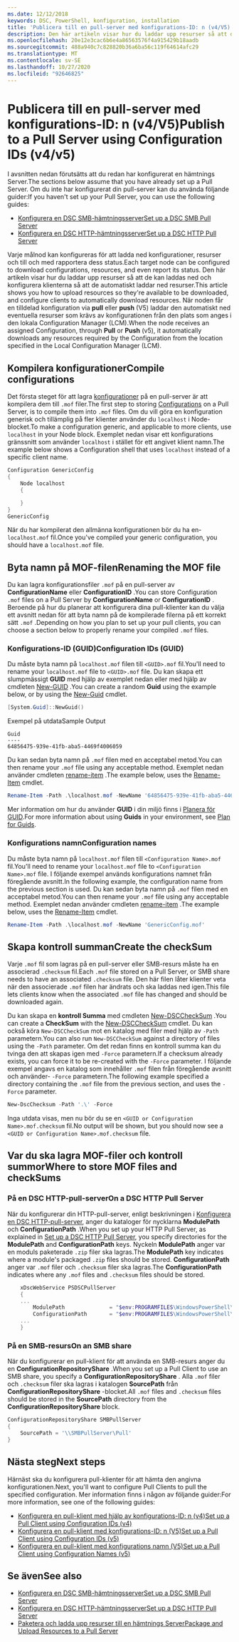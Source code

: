 ```yaml
---
ms.date: 12/12/2018
keywords: DSC, PowerShell, konfiguration, installation
title: 'Publicera till en pull-server med konfigurations-ID: n (v4/V5)'
description: Den här artikeln visar hur du laddar upp resurser så att de kan laddas ned och konfigurera klienterna så att de automatiskt laddar ned resurser.
ms.openlocfilehash: 20e12e3cac6b6e4a86563576f4a915429b18aadb
ms.sourcegitcommit: 488a940c7c828820b36a6ba56c119f64614afc29
ms.translationtype: MT
ms.contentlocale: sv-SE
ms.lasthandoff: 10/27/2020
ms.locfileid: "92646825"
---
```

# <a name="publish-to-a-pull-server-using-configuration-ids-v4v5"></a><span data-ttu-id="83235-104">Publicera till en pull-server med konfigurations-ID: n (v4/V5)</span><span class="sxs-lookup"><span data-stu-id="83235-104">Publish to a Pull Server using Configuration IDs (v4/v5)</span></span>

<span data-ttu-id="83235-105">I avsnitten nedan förutsätts att du redan har konfigurerat en hämtnings Server.</span><span class="sxs-lookup"><span data-stu-id="83235-105">The sections below assume that you have already set up a Pull Server.</span></span> <span data-ttu-id="83235-106">Om du inte har konfigurerat din pull-server kan du använda följande guider:</span><span class="sxs-lookup"><span data-stu-id="83235-106">If you haven't set up your Pull Server, you can use the following guides:</span></span>

- [<span data-ttu-id="83235-107">Konfigurera en DSC SMB-hämtningsserver</span><span class="sxs-lookup"><span data-stu-id="83235-107">Set up a DSC SMB Pull Server</span></span>](pullServerSmb.md)
- [<span data-ttu-id="83235-108">Konfigurera en DSC HTTP-hämtningsserver</span><span class="sxs-lookup"><span data-stu-id="83235-108">Set up a DSC HTTP Pull Server</span></span>](pullServer.md)

<span data-ttu-id="83235-109">Varje målnod kan konfigureras för att ladda ned konfigurationer, resurser och till och med rapportera dess status.</span><span class="sxs-lookup"><span data-stu-id="83235-109">Each target node can be configured to download configurations, resources, and even report its status.</span></span> <span data-ttu-id="83235-110">Den här artikeln visar hur du laddar upp resurser så att de kan laddas ned och konfigurera klienterna så att de automatiskt laddar ned resurser.</span><span class="sxs-lookup"><span data-stu-id="83235-110">This article shows you how to upload resources so they're available to be downloaded, and configure clients to automatically download resources.</span></span> <span data-ttu-id="83235-111">När noden får en tilldelad konfiguration via **pull** eller **push** (V5) laddar den automatiskt ned eventuella resurser som krävs av konfigurationen från den plats som anges i den lokala Configuration Manager (LCM).</span><span class="sxs-lookup"><span data-stu-id="83235-111">When the node receives an assigned Configuration, through **Pull** or **Push** (v5), it automatically downloads any resources required by the Configuration from the location specified in the Local Configuration Manager (LCM).</span></span>

## <a name="compile-configurations"></a><span data-ttu-id="83235-112">Kompilera konfigurationer</span><span class="sxs-lookup"><span data-stu-id="83235-112">Compile configurations</span></span>

<span data-ttu-id="83235-113">Det första steget för att lagra [konfigurationer](../configurations/configurations.md) på en pull-server är att kompilera dem till `.mof` filer.</span><span class="sxs-lookup"><span data-stu-id="83235-113">The first step to storing [Configurations](../configurations/configurations.md) on a Pull Server, is to compile them into `.mof` files.</span></span> <span data-ttu-id="83235-114">Om du vill göra en konfiguration generisk och tillämplig på fler klienter använder du `localhost` i Node-blocket.</span><span class="sxs-lookup"><span data-stu-id="83235-114">To make a configuration generic, and applicable to more clients, use `localhost` in your Node block.</span></span> <span data-ttu-id="83235-115">Exemplet nedan visar ett konfigurations gränssnitt som använder `localhost` i stället för ett angivet klient namn.</span><span class="sxs-lookup"><span data-stu-id="83235-115">The example below shows a Configuration shell that uses `localhost` instead of a specific client name.</span></span>

```powershell
Configuration GenericConfig
{
    Node localhost
    {

    }
}
GenericConfig
```

<span data-ttu-id="83235-116">När du har kompilerat den allmänna konfigurationen bör du ha en- `localhost.mof` fil.</span><span class="sxs-lookup"><span data-stu-id="83235-116">Once you've compiled your generic configuration, you should have a `localhost.mof` file.</span></span>

## <a name="renaming-the-mof-file"></a><span data-ttu-id="83235-117">Byta namn på MOF-filen</span><span class="sxs-lookup"><span data-stu-id="83235-117">Renaming the MOF file</span></span>

<span data-ttu-id="83235-118">Du kan lagra konfigurationsfiler `.mof` på en pull-server av **ConfigurationName** eller **ConfigurationID** .</span><span class="sxs-lookup"><span data-stu-id="83235-118">You can store Configuration `.mof` files on a Pull Server by **ConfigurationName** or **ConfigurationID** .</span></span> <span data-ttu-id="83235-119">Beroende på hur du planerar att konfigurera dina pull-klienter kan du välja ett avsnitt nedan för att byta namn på de kompilerade filerna på ett korrekt sätt `.mof` .</span><span class="sxs-lookup"><span data-stu-id="83235-119">Depending on how you plan to set up your pull clients, you can choose a section below to properly rename your compiled `.mof` files.</span></span>

### <a name="configuration-ids-guid"></a><span data-ttu-id="83235-120">Konfigurations-ID (GUID)</span><span class="sxs-lookup"><span data-stu-id="83235-120">Configuration IDs (GUID)</span></span>

<span data-ttu-id="83235-121">Du måste byta namn på `localhost.mof` filen till `<GUID>.mof` fil.</span><span class="sxs-lookup"><span data-stu-id="83235-121">You'll need to rename your `localhost.mof` file to `<GUID>.mof` file.</span></span> <span data-ttu-id="83235-122">Du kan skapa ett slumpmässigt **GUID** med hjälp av exemplet nedan eller med hjälp av cmdleten [New-GUID](/powershell/module/microsoft.powershell.utility/new-guid) .</span><span class="sxs-lookup"><span data-stu-id="83235-122">You can create a random **Guid** using the example below, or by using the [New-Guid](/powershell/module/microsoft.powershell.utility/new-guid) cmdlet.</span></span>

```powershell
[System.Guid]::NewGuid()
```

<span data-ttu-id="83235-123">Exempel på utdata</span><span class="sxs-lookup"><span data-stu-id="83235-123">Sample Output</span></span>

```Output
Guid
----
64856475-939e-41fb-aba5-4469f4006059
```

<span data-ttu-id="83235-124">Du kan sedan byta namn på `.mof` filen med en acceptabel metod.</span><span class="sxs-lookup"><span data-stu-id="83235-124">You can then rename your `.mof` file using any acceptable method.</span></span> <span data-ttu-id="83235-125">Exemplet nedan använder cmdleten [rename-item](/powershell/module/microsoft.powershell.management/rename-item) .</span><span class="sxs-lookup"><span data-stu-id="83235-125">The example below, uses the [Rename-Item](/powershell/module/microsoft.powershell.management/rename-item) cmdlet.</span></span>

```powershell
Rename-Item -Path .\localhost.mof -NewName '64856475-939e-41fb-aba5-4469f4006059.mof'
```

<span data-ttu-id="83235-126">Mer information om hur du använder **GUID** i din miljö finns i [Planera för GUID](secureServer.md#guids).</span><span class="sxs-lookup"><span data-stu-id="83235-126">For more information about using **Guids** in your environment, see [Plan for Guids](secureServer.md#guids).</span></span>

### <a name="configuration-names"></a><span data-ttu-id="83235-127">Konfigurations namn</span><span class="sxs-lookup"><span data-stu-id="83235-127">Configuration names</span></span>

<span data-ttu-id="83235-128">Du måste byta namn på `localhost.mof` filen till `<Configuration Name>.mof` fil.</span><span class="sxs-lookup"><span data-stu-id="83235-128">You'll need to rename your `localhost.mof` file to `<Configuration Name>.mof` file.</span></span> <span data-ttu-id="83235-129">I följande exempel används konfigurations namnet från föregående avsnitt.</span><span class="sxs-lookup"><span data-stu-id="83235-129">In the following example, the configuration name from the previous section is used.</span></span> <span data-ttu-id="83235-130">Du kan sedan byta namn på `.mof` filen med en acceptabel metod.</span><span class="sxs-lookup"><span data-stu-id="83235-130">You can then rename your `.mof` file using any acceptable method.</span></span> <span data-ttu-id="83235-131">Exemplet nedan använder cmdleten [rename-item](/powershell/module/microsoft.powershell.management/rename-item) .</span><span class="sxs-lookup"><span data-stu-id="83235-131">The example below, uses the [Rename-Item](/powershell/module/microsoft.powershell.management/rename-item) cmdlet.</span></span>

```powershell
Rename-Item -Path .\localhost.mof -NewName 'GenericConfig.mof'
```

## <a name="create-the-checksum"></a><span data-ttu-id="83235-132">Skapa kontroll summan</span><span class="sxs-lookup"><span data-stu-id="83235-132">Create the checkSum</span></span>

<span data-ttu-id="83235-133">Varje `.mof` fil som lagras på en pull-server eller SMB-resurs måste ha en associerad `.checksum` fil.</span><span class="sxs-lookup"><span data-stu-id="83235-133">Each `.mof` file stored on a Pull Server, or SMB share needs to have an associated `.checksum` file.</span></span>
<span data-ttu-id="83235-134">Den här filen låter klienter veta när den associerade `.mof` filen har ändrats och ska laddas ned igen.</span><span class="sxs-lookup"><span data-stu-id="83235-134">This file lets clients know when the associated `.mof` file has changed and should be downloaded again.</span></span>

<span data-ttu-id="83235-135">Du kan skapa en **kontroll Summa** med cmdleten [New-DSCCheckSum](/powershell/module/psdesiredstateconfiguration/new-dscchecksum) .</span><span class="sxs-lookup"><span data-stu-id="83235-135">You can create a **CheckSum** with the [New-DSCCheckSum](/powershell/module/psdesiredstateconfiguration/new-dscchecksum) cmdlet.</span></span> <span data-ttu-id="83235-136">Du kan också köra `New-DSCCheckSum` mot en katalog med filer med hjälp av `-Path` parametern.</span><span class="sxs-lookup"><span data-stu-id="83235-136">You can also run `New-DSCCheckSum` against a directory of files using the `-Path` parameter.</span></span>
<span data-ttu-id="83235-137">Om det redan finns en kontroll summa kan du tvinga den att skapas igen med `-Force` parametern.</span><span class="sxs-lookup"><span data-stu-id="83235-137">If a checksum already exists, you can force it to be re-created with the `-Force` parameter.</span></span> <span data-ttu-id="83235-138">I följande exempel angavs en katalog som innehåller `.mof` filen från föregående avsnitt och använder- `-Force` parametern.</span><span class="sxs-lookup"><span data-stu-id="83235-138">The following example specified a directory containing the `.mof` file from the previous section, and uses the `-Force` parameter.</span></span>

```powershell
New-DscChecksum -Path '.\' -Force
```

<span data-ttu-id="83235-139">Inga utdata visas, men nu bör du se en `<GUID or Configuration Name>.mof.checksum` fil.</span><span class="sxs-lookup"><span data-stu-id="83235-139">No output will be shown, but you should now see a `<GUID or Configuration Name>.mof.checksum` file.</span></span>

## <a name="where-to-store-mof-files-and-checksums"></a><span data-ttu-id="83235-140">Var du ska lagra MOF-filer och kontroll summor</span><span class="sxs-lookup"><span data-stu-id="83235-140">Where to store MOF files and checkSums</span></span>

### <a name="on-a-dsc-http-pull-server"></a><span data-ttu-id="83235-141">På en DSC HTTP-pull-server</span><span class="sxs-lookup"><span data-stu-id="83235-141">On a DSC HTTP Pull Server</span></span>

<span data-ttu-id="83235-142">När du konfigurerar din HTTP-pull-server, enligt beskrivningen i [Konfigurera en DSC HTTP-pull-server](pullServer.md), anger du kataloger för nycklarna **ModulePath** och **ConfigurationPath** .</span><span class="sxs-lookup"><span data-stu-id="83235-142">When you set up your HTTP Pull Server, as explained in [Set up a DSC HTTP Pull Server](pullServer.md), you specify directories for the **ModulePath** and **ConfigurationPath** keys.</span></span> <span data-ttu-id="83235-143">Nyckeln **ModulePath** anger var en moduls paketerade `.zip` filer ska lagras.</span><span class="sxs-lookup"><span data-stu-id="83235-143">The **ModulePath** key indicates where a module's packaged `.zip` files should be stored.</span></span> <span data-ttu-id="83235-144">**ConfigurationPath** anger var `.mof` filer och `.checksum` filer ska lagras.</span><span class="sxs-lookup"><span data-stu-id="83235-144">The **ConfigurationPath** indicates where any `.mof` files and `.checksum` files should be stored.</span></span>

```powershell
    xDscWebService PSDSCPullServer
    {
    ...
        ModulePath              = "$env:PROGRAMFILES\WindowsPowerShell\DscService\Modules"
        ConfigurationPath       = "$env:PROGRAMFILES\WindowsPowerShell\DscService\Configuration"
    ...
    }

```

### <a name="on-an-smb-share"></a><span data-ttu-id="83235-145">På en SMB-resurs</span><span class="sxs-lookup"><span data-stu-id="83235-145">On an SMB share</span></span>

<span data-ttu-id="83235-146">När du konfigurerar en pull-klient för att använda en SMB-resurs anger du en **ConfigurationRepositoryShare** .</span><span class="sxs-lookup"><span data-stu-id="83235-146">When you set up a Pull Client to use an SMB share, you specify a **ConfigurationRepositoryShare** .</span></span>
<span data-ttu-id="83235-147">Alla `.mof` filer och `.checksum` filer ska lagras i katalogen **SourcePath** från **ConfigurationRepositoryShare** -blocket.</span><span class="sxs-lookup"><span data-stu-id="83235-147">All `.mof` files and `.checksum` files should be stored in the **SourcePath** directory from the **ConfigurationRepositoryShare** block.</span></span>

```powershell
ConfigurationRepositoryShare SMBPullServer
{
    SourcePath = '\\SMBPullServer\Pull'
}
```

## <a name="next-steps"></a><span data-ttu-id="83235-148">Nästa steg</span><span class="sxs-lookup"><span data-stu-id="83235-148">Next steps</span></span>

<span data-ttu-id="83235-149">Härnäst ska du konfigurera pull-klienter för att hämta den angivna konfigurationen.</span><span class="sxs-lookup"><span data-stu-id="83235-149">Next, you'll want to configure Pull Clients to pull the specified configuration.</span></span> <span data-ttu-id="83235-150">Mer information finns i någon av följande guider:</span><span class="sxs-lookup"><span data-stu-id="83235-150">For more information, see one of the following guides:</span></span>

- [<span data-ttu-id="83235-151">Konfigurera en pull-klient med hjälp av konfigurations-ID: n (v4)</span><span class="sxs-lookup"><span data-stu-id="83235-151">Set up a Pull Client using Configuration IDs (v4)</span></span>](pullClientConfigId4.md)
- [<span data-ttu-id="83235-152">Konfigurera en pull-klient med konfigurations-ID: n (V5)</span><span class="sxs-lookup"><span data-stu-id="83235-152">Set up a Pull Client using Configuration IDs (v5)</span></span>](pullClientConfigId.md)
- [<span data-ttu-id="83235-153">Konfigurera en pull-klient med konfigurations namn (V5)</span><span class="sxs-lookup"><span data-stu-id="83235-153">Set up a Pull Client using Configuration Names (v5)</span></span>](pullClientConfigNames.md)

## <a name="see-also"></a><span data-ttu-id="83235-154">Se även</span><span class="sxs-lookup"><span data-stu-id="83235-154">See also</span></span>

- [<span data-ttu-id="83235-155">Konfigurera en DSC SMB-hämtningsserver</span><span class="sxs-lookup"><span data-stu-id="83235-155">Set up a DSC SMB Pull Server</span></span>](pullServerSmb.md)
- [<span data-ttu-id="83235-156">Konfigurera en DSC HTTP-hämtningsserver</span><span class="sxs-lookup"><span data-stu-id="83235-156">Set up a DSC HTTP Pull Server</span></span>](pullServer.md)
- [<span data-ttu-id="83235-157">Paketera och ladda upp resurser till en hämtnings Server</span><span class="sxs-lookup"><span data-stu-id="83235-157">Package and Upload Resources to a Pull Server</span></span>](package-upload-resources.md)
